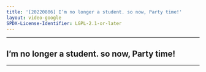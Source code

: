 ```yaml
---
title: '[20220806] I’m no longer a student. so now, Party time!'
layout: video-google
SPDX-License-Identifier: LGPL-2.1-or-later
---
```


---

## I’m no longer a student. so now, Party time!

<div class="container">
  <video-js id="my-video" class="vjs-fluid vjs-layout-medium" controls preload="auto" poster="https://xx58j-my.sharepoint.com/:i:/g/personal/akunanime_xx58j_onmicrosoft_com/EQK_WejSbr5MhtXFbuqZr-0BHy88o35gxoZvvMV1rY8wWg?download=1">
    <source src="https://xx58j-my.sharepoint.com/:v:/g/personal/peekaboo_xx58j_onmicrosoft_com/EZOQPKpLgRhBgPiJVrwpQEMBkX1r0zGuznM7muqthwPDsw?download=1" type="video/mp4"/>
  </video-js>
</div>

---
